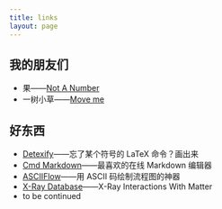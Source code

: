 ```yaml
---
title: links
layout: page
---
```


## 我的朋友们

- 果——[Not A Number](http://sobear.me)
- 一树小草——[Move me](http://spdf.me)


## 好东西

- [Detexify](http://detexify.kirelabs.org/classify.html)——忘了某个符号的 LaTeX 命令？画出来
- [Cmd Markdown](https://www.zybuluo.com/mdeditor)——最喜欢的在线 Markdown 编辑器
- [ASCIIFlow](http://asciiflow.com/)——用 ASCII 码绘制流程图的神器
- [X-Ray Database](http://henke.lbl.gov/optical_constants/)——X-Ray Interactions With Matter
- to be continued
